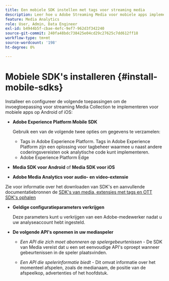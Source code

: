 ```yaml
---
title: Een mobiele SDK instellen met tags voor streaming media
description: Leer hoe u Adobe Streaming Media voor mobiele apps implementeert.
feature: Media Analytics
role: User, Admin, Data Engineer
exl-id: b4944b5f-cbae-4efc-9ef7-962d3f342240
source-git-commit: 240fa48bdc738425e04cd29c27625c7dd612ff18
workflow-type: tm+mt
source-wordcount: '198'
ht-degree: 0%

---
```


# Mobiele SDK&#39;s installeren {#install-mobile-sdks}

Installeer en configureer de volgende toepassingen om de invoegtoepassing voor streaming Media Collection te implementeren voor mobiele apps op Android of iOS:

* **Adobe Experience Platform Mobile SDK**

  Gebruik een van de volgende twee opties om gegevens te verzamelen:
   * Tags in Adobe Experience Platform. Tags in Adobe Experience Platform zijn een oplossing voor tagbeheer waarmee u naast andere coderingsvereisten ook analytische code kunt implementeren.
   * Adobe Experience Platform Edge

* **Media SDK voor Android** of **Media SDK voor iOS**

* **Adobe Media Analytics voor audio- en video-extensie**

Zie voor informatie over het downloaden van SDK&#39;s en aanvullende documentatiebronnen de [SDK&#39;s van media, extensies met tags en OTT SDK&#39;s ophalen](/help/getting-started/download-sdks.md)

* **Geldige configuratieparameters verkrijgen**

  Deze parameters kunt u verkrijgen van een Adobe-medewerker nadat u uw analyseaccount hebt ingesteld.

* **De volgende API&#39;s opnemen in uw mediaspeler**

   * *Een API die zich moet abonneren op spelergebeurtenissen* - De SDK van Media vereist dat u een set eenvoudige API&#39;s oproept wanneer gebeurtenissen in de speler plaatsvinden.

   * *Een API die spelerinformatie biedt* - Dit omvat informatie over het momenteel afspelen, zoals de medianaam, de positie van de afspeelkop, advertenties of het hoofdstuk.
